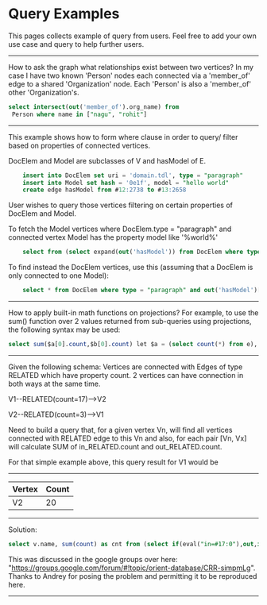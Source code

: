 # Query Examples

This pages collects example of query from users. Feel free to add your own use case and query to help further users.

--------
How to ask the graph what relationships exist between two vertices? In my case I have two known 'Person' nodes each connected via a 'member_of' edge to a shared 'Organization' node. Each 'Person' is also a 'member_of' other 'Organization's.  

```sql
select intersect(out('member_of').org_name) from
 Person where name in ["nagu", "rohit"]
```

--------
This example shows how to form where clause in order to query/ filter based on properties of connected vertices.

DocElem and Model are subclasses of V and hasModel of E.

```sql
    insert into DocElem set uri = 'domain.tdl', type = "paragraph"
    insert into Model set hash = '0e1f', model = "hello world"
    create edge hasModel from #12:2738 to #13:2658
```

User wishes to query those vertices filtering on certain properties of DocElem and Model.

To fetch the Model vertices where DocElem.type = "paragraph" and connected vertex Model has the property model like '%world%'

```sql
    select from (select expand(out('hasModel')) from DocElem where type = "paragraph") where model like "%world%"
```

To find instead the DocElem vertices, use this (assuming that a DocElem is only connected to one Model):

```sql
    select * from DocElem where type = "paragraph" and out('hasModel')[0].model like '%world%'
```

--------
How to apply built-in math functions on projections? For example, to use the sum() function over 2 values returned from sub-queries using projections, the following syntax may be used:

```sql
select sum($a[0].count,$b[0].count) let $a = (select count(*) from e), $b = (select count(*) from v)
```

--------

Given the following schema: Vertices are connected with Edges of type RELATED which have property count.
2 vertices can have connection in both ways at the same time.

V1--RELATED(count=17)-->V2

V2--RELATED(count=3)-->V1

Need to build a query that, for a given vertex Vn, will find all vertices connected with RELATED edge to this Vn and also, for each pair [Vn, Vx] will calculate SUM of in_RELATED.count and out_RELATED.count.

For that simple example above, this query result for V1 would be

---------------------------
|  Vertex   |    Count    |
|-----------|-------------|
|    V2     |      20     |
---------------------------

Solution:

```sql
select v.name, sum(count) as cnt from (select if(eval("in=#17:0"),out,in) as v,count from E where (in=#17:0 or out=#17:0)) order by cnt desc group by v
```

This was discussed in the google groups over here: "https://groups.google.com/forum/#!topic/orient-database/CRR-simpmLg". Thanks to Andrey for posing the problem and permitting it to be reproduced here.

--------